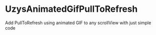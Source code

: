 UzysAnimatedGifPullToRefresh
============================

Add PullToRefresh using animated GIF to any scrollView with just simple code

